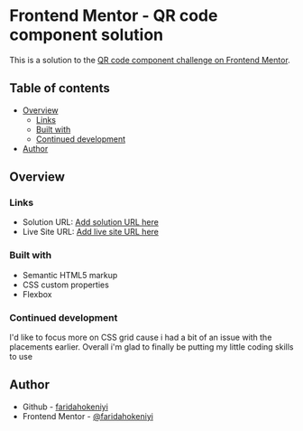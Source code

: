 # Frontend Mentor - QR code component solution

This is a solution to the [QR code component challenge on Frontend Mentor](https://www.frontendmentor.io/challenges/qr-code-component-iux_sIO_H).

## Table of contents

- [Overview](#overview)
  - [Links](#links)
  - [Built with](#built-with)
  - [Continued development](#continued-development)
- [Author](#author)

## Overview

### Links

- Solution URL: [Add solution URL here](https://github.com/faridahokeniyi/QR-Code-Component)
- Live Site URL: [Add live site URL here](https://your-live-site-url.com)

### Built with

- Semantic HTML5 markup
- CSS custom properties
- Flexbox

### Continued development

I'd like to focus more on CSS grid cause i had a bit of an issue with the placements earlier. Overall i'm glad to finally be putting my little coding skills to use

## Author

- Github - [faridahokeniyi](https://github.com/faridahokeniyi)
- Frontend Mentor - [@faridahokeniyi](https://www.frontendmentor.io/profile/faridahokeniyi)
